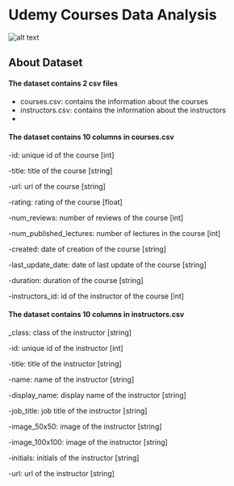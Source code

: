 # Udemy Courses Data Analysis 



![alt text](https://upload.wikimedia.org/wikipedia/commons/thumb/e/e3/Udemy_logo.svg/2560px-Udemy_logo.svg.png)
## About Dataset
#### The dataset contains 2 csv files

* courses.csv: contains the information about the courses
* instructors.csv: contains the information about the instructors
* 
#### The dataset contains 10 columns in courses.csv

-id: unique id of the course [int]

-title: title of the course [string]

-url: url of the course [string]

-rating: rating of the course [float]

-num_reviews: number of reviews of the course [int]

-num_published_lectures: number of lectures in the course [int]

-created: date of creation of the course [string]

-last_update_date: date of last update of the course [string]

-duration: duration of the course [string]

-instructors_id: id of the instructor of the course [int]

#### The dataset contains 10 columns in instructors.csv

_class: class of the instructor [string]

-id: unique id of the instructor [int]

-title: title of the instructor [string]

-name: name of the instructor [string]

-display_name: display name of the instructor [string]

-job_title: job title of the instructor [string]

-image_50x50: image of the instructor [string]

-image_100x100: image of the instructor [string]

-initials: initials of the instructor [string]

-url: url of the instructor [string] 